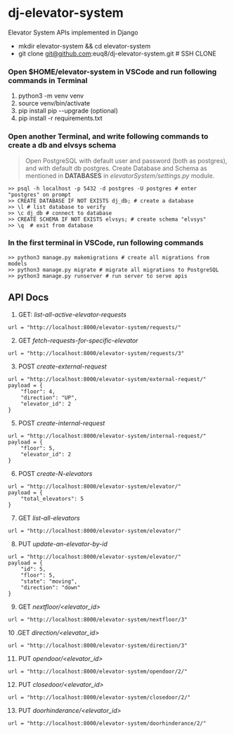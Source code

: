 # dj-elevator-system
Elevator System APIs implemented in Django

- mkdir elevator-system && cd elevator-system
- git clone git@github.com:euq8/dj-elevator-system.git  # SSH CLONE

### Open $HOME/elevator-system in VSCode and run following commands in Terminal
1. python3 -m venv venv
2. source venv/bin/activate
3. pip install pip --upgrade (optional)
4. pip install -r requirements.txt

### Open another Terminal, and write following commands to create a db and elvsys schema
> Open PostgreSQL with default user and password (both as postgres), and with default db postgres.
> Create Database and Schema as mentioned in **DATABASES** in *elevatorSystem/settings.py* module.
> 
```
>> psql -h localhost -p 5432 -d postgres -U postgres # enter "postgres" on prompt
>> CREATE DATABASE IF NOT EXISTS dj_db; # create a database
>> \l # list database to verify
>> \c dj_db # connect to database
>> CREATE SCHEMA IF NOT EXISTS elvsys; # create schema "elvsys"
>> \q  # exit from database
```

### In the first terminal in VSCode, run following commands
```
>> python3 manage.py makemigrations # create all migrations from models 
>> python3 manage.py migrate # migrate all migrations to PostgreSQL
>> python3 manage.py runserver # run server to serve apis
```

## API Docs

1. GET: *list-all-active-elevator-requests*
```
url = "http://localhost:8000/elevator-system/requests/"
```

2. GET *fetch-requests-for-specific-elevator*
```
url = "http://localhost:8000/elevator-system/requests/3"
```

3. POST *create-external-request*
```
url = "http://localhost:8000/elevator-system/external-request/"
payload = {
    "floor": 4,
    "direction": "UP",
    "elevator_id": 2
}
```

5. POST *create-internal-request*
```
url = "http://localhost:8000/elevator-system/internal-request/"
payload = {
    "floor": 5,
    "elevator_id": 2
}
```

6. POST *create-N-elevators*
```
url = "http://localhost:8000/elevator-system/elevator/"
payload = {
    "total_elevators": 5
}
```

7. GET *list-all-elevators*
```
url = "http://localhost:8000/elevator-system/elevator/"
```

8. PUT *update-an-elevator-by-id*
```
url = "http://localhost:8000/elevator-system/elevator/"
payload = {
    "id": 5,
    "floor": 5,
    "state": "moving",
    "direction": "down"
}
```

9. GET *nextfloor/<elevator_id>*
```
url = "http://localhost:8000/elevator-system/nextfloor/3"
```

10 .GET *direction/<elevator_id>*
```
url = "http://localhost:8000/elevator-system/direction/3"
```

11. PUT *opendoor/<elevator_id>*
```
url = "http://localhost:8000/elevator-system/opendoor/2/"
```

12. PUT *closedoor/<elevator_id>*
```
url = "http://localhost:8000/elevator-system/closedoor/2/"
```

13. PUT *doorhinderance/<elevator_id>*
```
url = "http://localhost:8000/elevator-system/doorhinderance/2/"
```
